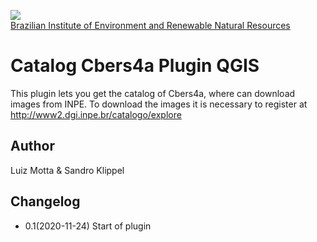 <!-- IBAMA logo -->
[ibama_logo]: http://upload.wikimedia.org/wikipedia/commons/thumb/8/81/Logo_IBAMA.svg/150px-Logo_IBAMA.svg.png

![][ibama_logo]  
[Brazilian Institute of Environment and Renewable Natural Resources](http://www.ibama.gov.br)

# Catalog Cbers4a Plugin QGIS

This plugin lets you get the catalog of Cbers4a, where can download images from INPE.
To download the images it is necessary to register at http://www2.dgi.inpe.br/catalogo/explore

## Author
Luiz Motta & Sandro Klippel

## Changelog
- 0.1(2020-11-24)
Start of plugin
